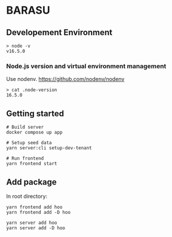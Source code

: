 # BARASU

## Developement Environment

```
> node -v
v16.5.0
```

### Node.js version and virtual environment management

Use nodenv.
https://github.com/nodenv/nodenv

```
> cat .node-version
16.5.0
```

## Getting started

```
# Build server
docker compose up app

# Setup seed data
yarn server:cli setup-dev-tenant

# Run frontend
yarn frontend start
```

## Add package

In root directory:

```
yarn frontend add hoo
yarn frontend add -D hoo

yarn server add hoo
yarn server add -D hoo
```
